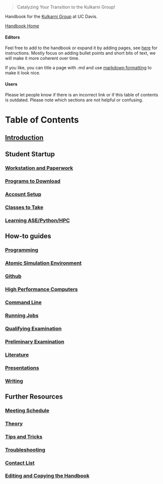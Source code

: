 > Catalyzing Your Transition to the Kulkarni Group!

Handbook for the [Kulkarni Group](https://kulkarni.sf.ucdavis.edu/) at UC Davis. 

[Handbook Home](https://sjholton.github.io/Kulkarni-Group-Handbook/)

#### Editors
Feel free to add to the handbook or expand it by adding pages, see [here](Editing_and_Copying_the_Handbook.md) for instructions.
Mostly focus on adding bullet points and short bits of text, we will make it more coherent over time.

If you like, you can title a page with .md and use [markdown formatting](https://www.markdownguide.org/basic-syntax) to make it look nice.

#### Users
Please let people know if there is an incorrect link or if this table of contents is outdated. Please note which sections are not helpful or confusing.

# Table of Contents

## [Introduction](Introduction.md)

## Student Startup

### [Workstation and Paperwork](Workstation_and_Paperwork.md)

### [Programs to Download](Programs_to_Download.md)

### [Account Setup](Account_Setup.md)

### [Classes to Take](Classes_to_Take.md)

### [Learning ASE/Python/HPC](Learning_ASE-Python-HPC.md)

## How-to guides

### [Programming](Programming.md)

### [Atomic Simulation Environment](Atomic_Simulation_Environment.md)

### [Github](Github.md)

### [High Performance Computers](High_Performance_Computers.md)

### [Command Line](Command_Line.md)

### [Running Jobs](Running_Jobs.md)

### [Qualifying Examination](Qualifying_Examination.md)

### [Preliminary Examination](Preliminary_Examination.md)

### [Literature](Literature.md)

### [Presentations](Presentations.md)

### [Writing](Writing.md)

## Further Resources

### [Meeting Schedule](Meeting_Schedule.md)

### [Theory](Theory.md)

### [Tips and Tricks](Tips_and_Tricks.md)

### [Troubleshooting](Troubleshooting.md)

### [Contact List](Contact_List.md)

### [Editing and Copying the Handbook](Editing_and_Copying_the_Handbook.md)
